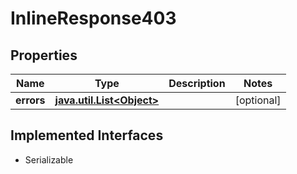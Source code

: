 

# InlineResponse403


## Properties

Name | Type | Description | Notes
------------ | ------------- | ------------- | -------------
**errors** | [**java.util.List&lt;Object&gt;**](Object.md) |  |  [optional]


## Implemented Interfaces

* Serializable


